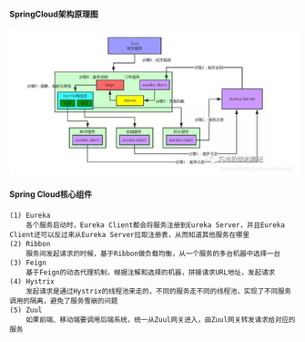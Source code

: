 #### SpringCloud架构原理图
![SpringCloud架构原理图](/images/分布式/SpringCloud架构原理.png)
    
#### Spring Cloud核心组件
    (1) Eureka
        各个服务启动时，Eureka Client都会将服务注册到Eureka Server，并且Eureka Client还可以反过来从Eureka Server拉取注册表，从而知道其他服务在哪里
    (2) Ribbon
        服务间发起请求的时候，基于Ribbon做负载均衡，从一个服务的多台机器中选择一台
    (3) Feign
        基于Feign的动态代理机制，根据注解和选择的机器，拼接请求URL地址，发起请求
    (4) Hystrix
        发起请求是通过Hystrix的线程池来走的，不同的服务走不同的线程池，实现了不同服务调用的隔离，避免了服务雪崩的问题
    (5) Zuul
        如果前端、移动端要调用后端系统，统一从Zuul网关进入，由Zuul网关转发请求给对应的服务  